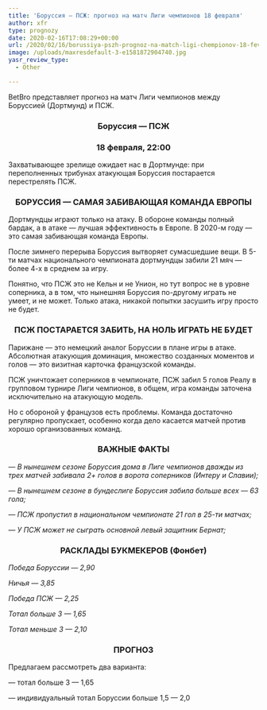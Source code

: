 ```yaml
---
title: 'Боруссия — ПСЖ: прогноз на матч Лиги чемпионов 18 февраля'
author: xfr
type: prognozy
date: 2020-02-16T17:08:29+00:00
url: /2020/02/16/borussiya-pszh-prognoz-na-match-ligi-chempionov-18-fevralya/
image: /uploads/maxresdefault-3-e1581872904740.jpg
yasr_review_type:
  - Other

---
```

BetBro представляет прогноз на матч Лиги чемпионов между Боруссией (Дортмунд) и ПСЖ.

<h3 style="text-align: center">
  <strong>Боруссия &#8212; ПСЖ</strong>
</h3>

<h3 style="text-align: center">
  <strong>18 февраля, 22:00</strong>
</h3>

Захватывающее зрелище ожидает нас в Дортмунде: при переполненных трибунах атакующая Боруссия постарается перестрелять ПСЖ.

<h3 style="text-align: center">
  <strong>БОРУССИЯ &#8212; САМАЯ ЗАБИВАЮЩАЯ КОМАНДА ЕВРОПЫ</strong>
</h3>

Дортмундцы играют только на атаку. В обороне команды полный бардак, а в атаке &#8212; лучшая эффективность в Европе. В 2020-м году &#8212; это самая забивающая команда Европы.

После зимнего перерыва Боруссия вытворяет сумасшедшие вещи. В 5-ти матчах национального чемпионата дортмундцы забили 21 мяч &#8212; более 4-х в среднем за игру.

Понятно, что ПСЖ это не Кельн и не Унион, но тут вопрос не в уровне соперника, а в том, что нынешняя Боруссия по-другому играть не умеет, и не может. Только атака, никакой попытки засушить игру просто не будет.

<h3 style="text-align: center">
  <strong>ПСЖ ПОСТАРАЕТСЯ ЗАБИТЬ, НА НОЛЬ ИГРАТЬ НЕ БУДЕТ</strong>
</h3>

Парижане &#8212; это немецкий аналог Боруссии в плане игры в атаке. Абсолютная атакующия доминация, множество созданных моментов и голов &#8212; это визитная карточка французской команды.

ПСЖ уничтожает соперников в чемпионате, ПСЖ забил 5 голов Реалу в групповом турнире Лиги чемпионов, в общем, игра команды заточена исключительно на атакующую модель.

Но с обороной у французов есть проблемы. Команда достаточно регулярно пропускает, особенно когда дело касается матчей против хорошо организованных команд.

<h3 style="text-align: center">
  <strong>ВАЖНЫЕ ФАКТЫ</strong>
</h3>

_&#8212; В нынешнем сезоне Боруссия дома в Лиге чемпионов дважды из трех матчей забивала 2+ голов в ворота соперников (Интеру и Славии);_

_&#8212; В нынешнем сезоне в бундеслиге Боруссия забила больше всех &#8212; 63 гола;_

_&#8212; ПСЖ пропустил в национальном чемпионате 21 гол в 25-ти матчах;_

_&#8212; У ПСЖ может не сыграть основной левый защитник Бернат;_

<h3 style="text-align: center">
  <strong>РАСКЛАДЫ БУКМЕКЕРОВ (Фонбет)</strong>
</h3>

_Победа Боруссии — 2,90_

_Ничья — 3,85_

_Победа ПСЖ — 2,25_

_Тотал больше 3 — 1,65_

_Тотал меньше 3 — 2,10_

<h3 style="text-align: center">
  <strong>ПРОГНОЗ</strong>
</h3>

Предлагаем рассмотреть два варианта:

&#8212; тотал больше 3 &#8212; 1,65

&#8212; индивидуальный тотал Боруссии больше 1,5 &#8212; 2,0